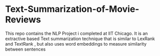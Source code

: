 # Text-Summarization-of-Movie-Reviews
This repo contains the NLP Project i completed at IIT Chicago. It is an extractive based Text summarization technique that is similar to LexRank and TextRank , but also uses word embeddings to measure similarity between sentences
